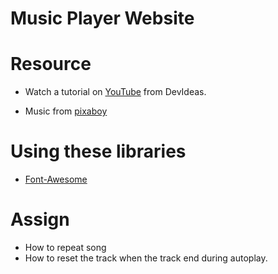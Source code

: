 # Music Player Website

# Resource
 - Watch a tutorial on [YouTube](https://www.youtube.com/watch?v=7UZbS-NBiD8) from DevIdeas.

 - Music from [pixaboy](https://pixabay.com/music/)

 # Using these libraries
  - [Font-Awesome](https://fontawesome.com/?utm_source=cdnjs&utm_medium=cdnjs_link&utm_campaign=cdnjs_library)



# Assign
 - How to repeat song
 - How to reset the track when the track end during autoplay.